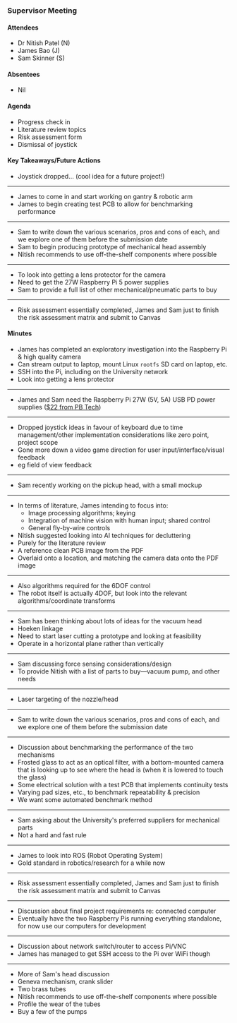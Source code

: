 ### Supervisor Meeting

#### Attendees

- Dr Nitish Patel (N)
- James Bao (J)
- Sam Skinner (S)

#### Absentees

- Nil

#### Agenda

- Progress check in
- Literature review topics
- Risk assessment form
- Dismissal of joystick

#### Key Takeaways/Future Actions

- Joystick dropped... (cool idea for a future project!)
---
- James to come in and start working on gantry & robotic arm
- James to begin creating test PCB to allow for benchmarking performance
---
- Sam to write down the various scenarios, pros and cons of each, and we explore one of them before the submission date
- Sam to begin producing prototype of mechanical head assembly
- Nitish recommends to use off-the-shelf components where possible
---
- To look into getting a lens protector for the camera
- Need to get the 27W Raspberry Pi 5 power supplies
- Sam to provide a full list of other mechanical/pneumatic parts to buy
---
- Risk assessment essentially completed, James and Sam just to finish the risk assessment matrix and submit to Canvas

#### Minutes

- James has completed an exploratory investigation into the Raspberry Pi & high quality camera
- Can stream output to laptop, mount Linux `rootfs` SD card on laptop, etc.
- SSH into the Pi, including on the University network
- Look into getting a lens protector
---
- James and Sam need the Raspberry Pi 27W (5V, 5A) USB PD power supplies ([$22 from PB Tech](https://www.pbtech.co.nz/product/SEVRBP0511/Raspberry-Pi-Official-27W-Power-Supply-White-AU-Pl))
---
- Dropped joystick ideas in favour of keyboard due to time management/other implementation considerations like zero point, project scope
- Gone more down a video game direction for user input/interface/visual feedback
- eg field of view feedback
---
- Sam recently working on the pickup head, with a small mockup
---
- In terms of literature, James intending to focus into:
	- Image processing algorithms; keying
	- Integration of machine vision with human input; shared control
	- General fly-by-wire controls
- Nitish suggested looking into AI techniques for decluttering
- Purely for the literature review
- A reference clean PCB image from the PDF
- Overlaid onto a location, and matching the camera data onto the PDF image
---
- Also algorithms required for the 6DOF control
- The robot itself is actually 4DOF, but look into the relevant algorithms/coordinate transforms
---
- Sam has been thinking about lots of ideas for the vacuum head
- Hoeken linkage
- Need to start laser cutting a prototype and looking at feasibility
- Operate in a horizontal plane rather than vertically
---
- Sam discussing force sensing considerations/design
- To provide Nitish with a list of parts to buy—vacuum pump, and other needs
---
- Laser targeting of the nozzle/head
---
- Sam to write down the various scenarios, pros and cons of each, and we explore one of them before the submission date
---
- Discussion about benchmarking the performance of the two mechanisms
- Frosted glass to act as an optical filter, with a bottom-mounted camera that is looking up to see where the head is (when it is lowered to touch the glass)
- Some electrical solution with a test PCB that implements continuity tests
- Varying pad sizes, etc., to benchmark repeatability & precision
- We want some automated benchmark method
---
- Sam asking about the University's preferred suppliers for mechanical parts
- Not a hard and fast rule
---
- James to look into ROS (Robot Operating System)
- Gold standard in robotics/research for a while now
---
- Risk assessment essentially completed, James and Sam just to finish the risk assessment matrix and submit to Canvas
---
- Discussion about final project requirements re: connected computer
- Eventually have the two Raspberry Pis running everything standalone, for now use our computers for development
---
- Discussion about network switch/router to access Pi/VNC
- James has managed to get SSH access to the Pi over WiFi though
---
- More of Sam's head discussion
- Geneva mechanism, crank slider
- Two brass tubes
- Nitish recommends to use off-the-shelf components where possible
- Profile the wear of the tubes
- Buy a few of the pumps
